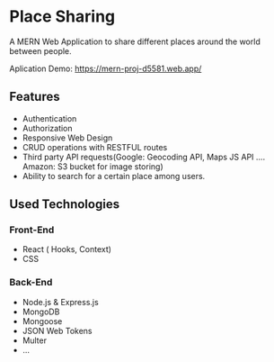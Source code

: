 # Place Sharing 
A MERN Web Application to share different places around the world between people.

Aplication Demo: https://mern-proj-d5581.web.app/

## Features
* Authentication
* Authorization
* Responsive Web Design
* CRUD operations with RESTFUL routes
* Third party API requests(Google: Geocoding API, Maps JS API .... Amazon: S3 bucket for image storing)
* Ability to search for a certain place among users.

## Used Technologies
### Front-End
* React ( Hooks, Context)
* CSS

### Back-End
* Node.js & Express.js
* MongoDB
* Mongoose
* JSON Web Tokens
* Multer
* ...


